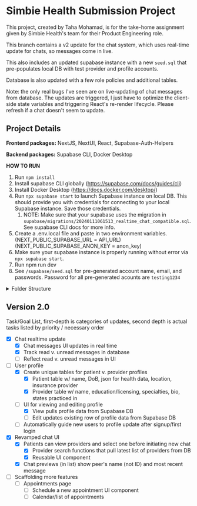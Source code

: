 # Simbie Health Submission Project

This project, created by Taha Mohamad, is for the take-home assignment given by Simbie Health's team for their Product Engineering role.

This branch contains a v2 update for the chat system, which uses real-time update for chats, so messages come in live.

This also includes an updated supabase instance with a new `seed.sql` that pre-populates local DB with test provider and profile accounts.

Database is also updated with a few role policies and additional tables.

Note: the only real bugs I've seen are on live-updating of chat messages from database. The updates are triggered, I just have to optimize the client-side state variables and triggering React's re-render lifecycle. Please refresh if a chat doesn't seem to update.

## Project Details

**Frontend packages:** NextJS, NextUI, React, Supabase-Auth-Helpers

**Backend packages:** Supabase CLI, Docker Desktop

**HOW TO RUN**
1. Run `npm install`
2. Install supabase CLI globally (https://supabase.com/docs/guides/cli)
3. Install Docker Desktop (https://docs.docker.com/desktop/)
4. Run `npx supabase start` to launch Supabase instance on local DB. This should provide you with credentials for connecting to your local Supabase instance. Save those credentials.
   1. NOTE: Make sure that your supabase uses the migration in `supabase/migrations/20240111061513_realtime_chat_compatible.sql`. See supabase CLI docs for more info.
5. Create a .env.local file and paste in two environment variables. (NEXT_PUBLIC_SUPABASE_URL = API_URL) (NEXT_PUBLIC_SUPABASE_ANON_KEY = anon_key)
6. Make sure your supabase instance is properly running without error via `npx supabase start`.
7. Run npm run dev
8. See `/supabase/seed.sql` for pre-generated account name, email, and passwords. Password for all pre-generated acounts are `testing1234`

<details>
<summary>Folder Structure</summary>
<ul>
    <li>
    <details><summary><code>/app</code></summary>
    <ul>
        <li><code>/auth</code> <em>NOT A PAGE</em>
            <ul>
                <li><code>callback</code>: api route used for supabase-auth via magic-links or verification links/codes</li>
                <li><code>signout</code>: api route used for supabase logout</li>
            </ul>
        </li>
        <li><code>/components</code> <em>NOT A PAGE</em>
            <ul>
                <li>Reusable UI components for chat, navbar, and signup/login</li>
            </ul>
        </li>
        <li><code>/patient</code>
            <ul>
                <li>Protected pages for patient UI. Homepage features dashboard, has subsequent pages like /messages</li>
            </ul>
        </li>
        <li><code>/provider</code>
            <ul>
                <li>Protected pages for provider UI. Homepage features dashboard, has subsequent pages like /messages</li>
            </ul>
        </li>
        <li><code>/signin</code>
            <ul>
                <li>Single page portal for providers and patients to signup/login</li>
            </ul>
        </li>
        <li><code>utils</code> <em>NOT A PAGE</em>
            <ul>
                <li>Server-sided functions for interacting with Supabase, categorized by product function (i.e. account.tsx, chat_utils.tsx)</li>
            </ul>
        </li>
    </ul>
    </details>
    </li>
    <li><code>/supabase</code>: All configs for running supabase instance locally **(you shouldn't have to touch this)**</li>
    <li><code>/types</code>: Types from supabase database **(you shouldn't have to touch this)**</li>
    <li><code>middleware.ts</code>: verifies user auth before page-load and redirects accordingly, standard with NextJS</li>
</ul>
</details>

## Version 2.0

Task/Goal List, first-depth is categories of updates, second depth is actual tasks listed by priority / necessary order

- [x] Chat realtime update
  - [x] Chat messages UI updates in real time
  - [x] Track read v. unread messages in database
  - [ ] Reflect read v. unread messages in UI
- [ ] User profile
  - [x] Create unique tables for patient v. provider profiles
    - [x] Patient table w/ name, DoB, json for health data, location, insurance provider
    - [x] Provider table w/ name, education/licensing, specialties, bio, states practiced in
  - [ ] UI for viewing and editing profile
    - [x] View pulls profile data from Supabase DB
    - [ ] Edit updates existing row of profile data from Supabase DB
  - [ ] Automatically guide new users to profile update after signup/first login
- [x] Revamped chat UI
  - [x] Patients can view providers and select one before initiating new chat
    - [x] Provider search functions that pull latest list of providers from DB
    - [x] Reusable UI component
  - [x] Chat previews (in list) show peer's name (not ID) and most recent message
- [ ] Scaffolding more features
  - [ ] Appointments page
    - [ ] Schedule a new appointment UI component
    - [ ] Calendar/list of appointments
